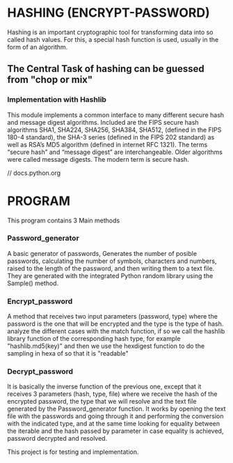 # HASHING (ENCRYPT-PASSWORD)
Hashing is an important cryptographic tool for transforming data into so called hash values. For this, a special hash function is used, usually in the form of an algorithm.

## The Central Task of hashing can be guessed from "chop or mix"

### Implementation with Hashlib

This module implements a common interface to many different secure hash and message digest algorithms. Included are the FIPS secure hash algorithms SHA1, SHA224, SHA256, SHA384, SHA512, (defined in the FIPS 180-4 standard), the SHA-3 series (defined in the FIPS 202 standard) as well as RSA’s MD5 algorithm (defined in internet RFC 1321). The terms “secure hash” and “message digest” are interchangeable. Older algorithms were called message digests. The modern term is secure hash.

// docs.python.org

# PROGRAM

This program contains 3 Main methods

### Password_generator

A basic generator of passwords, Generates the number of posible passwords, calculating the number of symbols, characters and numbers, raised to the length of the password, and then writing them to a text file. They are generated with the integrated Python random library using the Sample() method.

### Encrypt_password

A method that receives two input parameters (password, type) where the password is the one that will be encrypted and the type is the type of hash. analyze the different cases with the match function, if so we call the hashlib library function of the corresponding hash type, for example "hashlib.md5(key)" and then we use the hexdigest function to do the sampling in hexa of so that it is "readable"

### Decrypt_password
It is basically the inverse function of the previous one, except that it receives 3 parameters (hash, type, file) where we receive the hash of the encrypted password, the type that we will resolve and the text file generated by the Password_generator function. It works by opening the text file with the passwords and going through it and performing the conversion with the indicated type, and at the same time looking for equality between the iterable and the hash passed by parameter in case equality is achieved, password decrypted and resolved.


This project is for testing and implementation.
